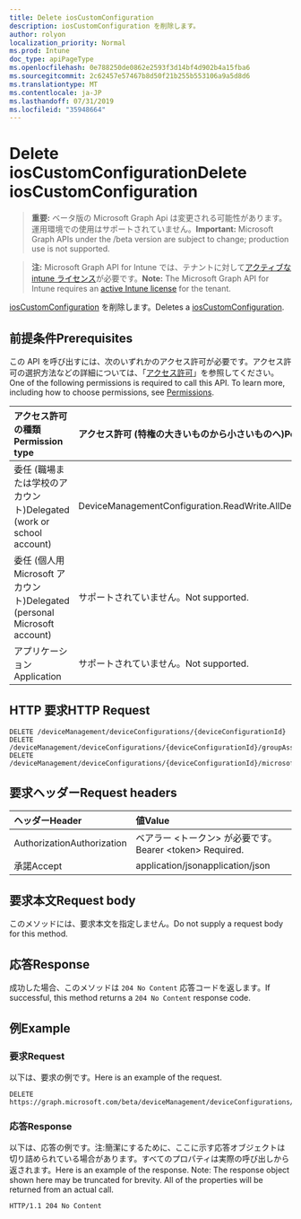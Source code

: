 ```yaml
---
title: Delete iosCustomConfiguration
description: iosCustomConfiguration を削除します。
author: rolyon
localization_priority: Normal
ms.prod: Intune
doc_type: apiPageType
ms.openlocfilehash: 0e788250de0862e2593f3d14bf4d902b4a15fba6
ms.sourcegitcommit: 2c62457e57467b8d50f21b255b553106a9a5d8d6
ms.translationtype: MT
ms.contentlocale: ja-JP
ms.lasthandoff: 07/31/2019
ms.locfileid: "35948664"
---
```

# <a name="delete-ioscustomconfiguration"></a><span data-ttu-id="f1278-103">Delete iosCustomConfiguration</span><span class="sxs-lookup"><span data-stu-id="f1278-103">Delete iosCustomConfiguration</span></span>

> <span data-ttu-id="f1278-104">**重要:** ベータ版の Microsoft Graph Api は変更される可能性があります。運用環境での使用はサポートされていません。</span><span class="sxs-lookup"><span data-stu-id="f1278-104">**Important:** Microsoft Graph APIs under the /beta version are subject to change; production use is not supported.</span></span>

> <span data-ttu-id="f1278-105">**注:** Microsoft Graph API for Intune では、テナントに対して[アクティブな intune ライセンス](https://go.microsoft.com/fwlink/?linkid=839381)が必要です。</span><span class="sxs-lookup"><span data-stu-id="f1278-105">**Note:** The Microsoft Graph API for Intune requires an [active Intune license](https://go.microsoft.com/fwlink/?linkid=839381) for the tenant.</span></span>

<span data-ttu-id="f1278-106">[iosCustomConfiguration](../resources/intune-deviceconfig-ioscustomconfiguration.md) を削除します。</span><span class="sxs-lookup"><span data-stu-id="f1278-106">Deletes a [iosCustomConfiguration](../resources/intune-deviceconfig-ioscustomconfiguration.md).</span></span>

## <a name="prerequisites"></a><span data-ttu-id="f1278-107">前提条件</span><span class="sxs-lookup"><span data-stu-id="f1278-107">Prerequisites</span></span>
<span data-ttu-id="f1278-p101">この API を呼び出すには、次のいずれかのアクセス許可が必要です。アクセス許可の選択方法などの詳細については、「[アクセス許可](/graph/permissions-reference)」を参照してください。</span><span class="sxs-lookup"><span data-stu-id="f1278-p101">One of the following permissions is required to call this API. To learn more, including how to choose permissions, see [Permissions](/graph/permissions-reference).</span></span>

|<span data-ttu-id="f1278-110">アクセス許可の種類</span><span class="sxs-lookup"><span data-stu-id="f1278-110">Permission type</span></span>|<span data-ttu-id="f1278-111">アクセス許可 (特権の大きいものから小さいものへ)</span><span class="sxs-lookup"><span data-stu-id="f1278-111">Permissions (from most to least privileged)</span></span>|
|:---|:---|
|<span data-ttu-id="f1278-112">委任 (職場または学校のアカウント)</span><span class="sxs-lookup"><span data-stu-id="f1278-112">Delegated (work or school account)</span></span>|<span data-ttu-id="f1278-113">DeviceManagementConfiguration.ReadWrite.All</span><span class="sxs-lookup"><span data-stu-id="f1278-113">DeviceManagementConfiguration.ReadWrite.All</span></span>|
|<span data-ttu-id="f1278-114">委任 (個人用 Microsoft アカウント)</span><span class="sxs-lookup"><span data-stu-id="f1278-114">Delegated (personal Microsoft account)</span></span>|<span data-ttu-id="f1278-115">サポートされていません。</span><span class="sxs-lookup"><span data-stu-id="f1278-115">Not supported.</span></span>|
|<span data-ttu-id="f1278-116">アプリケーション</span><span class="sxs-lookup"><span data-stu-id="f1278-116">Application</span></span>|<span data-ttu-id="f1278-117">サポートされていません。</span><span class="sxs-lookup"><span data-stu-id="f1278-117">Not supported.</span></span>|

## <a name="http-request"></a><span data-ttu-id="f1278-118">HTTP 要求</span><span class="sxs-lookup"><span data-stu-id="f1278-118">HTTP Request</span></span>
<!-- {
  "blockType": "ignored"
}
-->
``` http
DELETE /deviceManagement/deviceConfigurations/{deviceConfigurationId}
DELETE /deviceManagement/deviceConfigurations/{deviceConfigurationId}/groupAssignments/{deviceConfigurationGroupAssignmentId}/deviceConfiguration
DELETE /deviceManagement/deviceConfigurations/{deviceConfigurationId}/microsoft.graph.windowsDomainJoinConfiguration/networkAccessConfigurations/{deviceConfigurationId}
```

## <a name="request-headers"></a><span data-ttu-id="f1278-119">要求ヘッダー</span><span class="sxs-lookup"><span data-stu-id="f1278-119">Request headers</span></span>
|<span data-ttu-id="f1278-120">ヘッダー</span><span class="sxs-lookup"><span data-stu-id="f1278-120">Header</span></span>|<span data-ttu-id="f1278-121">値</span><span class="sxs-lookup"><span data-stu-id="f1278-121">Value</span></span>|
|:---|:---|
|<span data-ttu-id="f1278-122">Authorization</span><span class="sxs-lookup"><span data-stu-id="f1278-122">Authorization</span></span>|<span data-ttu-id="f1278-123">ベアラー &lt;トークン&gt; が必要です。</span><span class="sxs-lookup"><span data-stu-id="f1278-123">Bearer &lt;token&gt; Required.</span></span>|
|<span data-ttu-id="f1278-124">承諾</span><span class="sxs-lookup"><span data-stu-id="f1278-124">Accept</span></span>|<span data-ttu-id="f1278-125">application/json</span><span class="sxs-lookup"><span data-stu-id="f1278-125">application/json</span></span>|

## <a name="request-body"></a><span data-ttu-id="f1278-126">要求本文</span><span class="sxs-lookup"><span data-stu-id="f1278-126">Request body</span></span>
<span data-ttu-id="f1278-127">このメソッドには、要求本文を指定しません。</span><span class="sxs-lookup"><span data-stu-id="f1278-127">Do not supply a request body for this method.</span></span>

## <a name="response"></a><span data-ttu-id="f1278-128">応答</span><span class="sxs-lookup"><span data-stu-id="f1278-128">Response</span></span>
<span data-ttu-id="f1278-129">成功した場合、このメソッドは `204 No Content` 応答コードを返します。</span><span class="sxs-lookup"><span data-stu-id="f1278-129">If successful, this method returns a `204 No Content` response code.</span></span>

## <a name="example"></a><span data-ttu-id="f1278-130">例</span><span class="sxs-lookup"><span data-stu-id="f1278-130">Example</span></span>

### <a name="request"></a><span data-ttu-id="f1278-131">要求</span><span class="sxs-lookup"><span data-stu-id="f1278-131">Request</span></span>
<span data-ttu-id="f1278-132">以下は、要求の例です。</span><span class="sxs-lookup"><span data-stu-id="f1278-132">Here is an example of the request.</span></span>
``` http
DELETE https://graph.microsoft.com/beta/deviceManagement/deviceConfigurations/{deviceConfigurationId}
```

### <a name="response"></a><span data-ttu-id="f1278-133">応答</span><span class="sxs-lookup"><span data-stu-id="f1278-133">Response</span></span>
<span data-ttu-id="f1278-p102">以下は、応答の例です。注:簡潔にするために、ここに示す応答オブジェクトは切り詰められている場合があります。すべてのプロパティは実際の呼び出しから返されます。</span><span class="sxs-lookup"><span data-stu-id="f1278-p102">Here is an example of the response. Note: The response object shown here may be truncated for brevity. All of the properties will be returned from an actual call.</span></span>
``` http
HTTP/1.1 204 No Content
```





